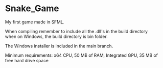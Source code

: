 # Snake_Game
My first game made in SFML.

When compiling remember to include all the .dll's in the build directory when on Windows, the build directory is bin folder.

The Windows installer is included in the main branch. 

Minimum requirements:
x64 CPU,
50 MB of RAM,
Integrated GPU,
35 MB of free hard drive space
